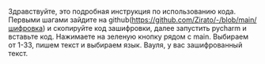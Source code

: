 Здравствуйте, это подробная инструкция по использованию кода.
Первыми шагами зайдите на github(https://github.com/Zirato/-/blob/main/шифровка) и скопируйте код зашифровки, далее запустить pycharm и вставьте код.
Нажимаете на зеленую кнопку рядом с main.
Выбираем от 1-33, пишем текст и выбираем язык.
Вауля, у вас зашифрованный текст.
